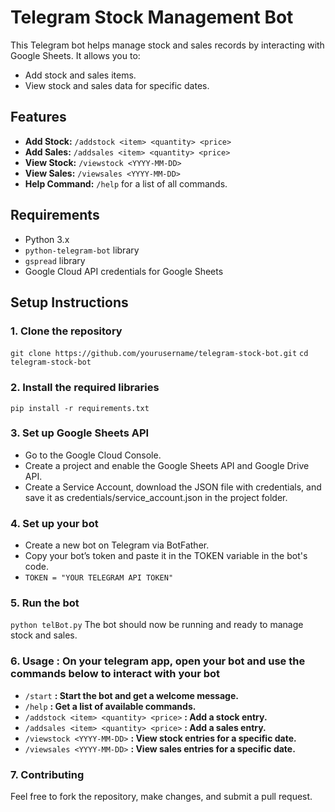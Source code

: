 # Telegram Stock Management Bot

This Telegram bot helps manage stock and sales records by interacting with Google Sheets. It allows you to:
- Add stock and sales items.
- View stock and sales data for specific dates.

## Features
- **Add Stock:** `/addstock <item> <quantity> <price>`
- **Add Sales:** `/addsales <item> <quantity> <price>`
- **View Stock:** `/viewstock <YYYY-MM-DD>`
- **View Sales:** `/viewsales <YYYY-MM-DD>`
- **Help Command:** `/help` for a list of all commands.

## Requirements
- Python 3.x
- `python-telegram-bot` library
- `gspread` library
- Google Cloud API credentials for Google Sheets

## Setup Instructions

### 1. Clone the repository
`git clone https://github.com/yourusername/telegram-stock-bot.git`
`cd telegram-stock-bot`

### 2. Install the required libraries
`pip install -r requirements.txt`

### 3. Set up Google Sheets API
- Go to the Google Cloud Console.
- Create a project and enable the Google Sheets API and Google Drive API.
- Create a Service Account, download the JSON file with credentials, and save it as credentials/service_account.json in the project folder.

### 4. Set up your bot
- Create a new bot on Telegram via BotFather.
- Copy your bot’s token and paste it in the TOKEN variable in the bot's code.
- `TOKEN = "YOUR TELEGRAM API TOKEN"`

### 5. Run the bot
`python telBot.py`
The bot should now be running and ready to manage stock and sales.

### 6. Usage : On your telegram app, open your bot and use the commands below to interact with your bot
- `/start` **: Start the bot and get a welcome message.**
- `/help` **: Get a list of available commands.**
- `/addstock <item> <quantity> <price>` **: Add a stock entry.**
- `/addsales <item> <quantity> <price>` **: Add a sales entry.**
- `/viewstock <YYYY-MM-DD>` **: View stock entries for a specific date.**
- `/viewsales <YYYY-MM-DD>` **: View sales entries for a specific date.**

### 7. Contributing
Feel free to fork the repository, make changes, and submit a pull request.
